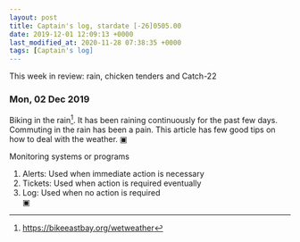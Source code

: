 ```yaml
---
layout: post
title: Captain's log, stardate [-26]0505.00
date: 2019-12-01 12:09:13 +0000
last_modified_at: 2020-11-28 07:38:35 +0000
tags: [Captain's log]
---
```


This week in review: rain, chicken tenders and Catch-22

<!-- more -->

### Mon, 02 Dec 2019

Biking in the rain[^1]. It has been raining continuously for the past
few days. Commuting in the rain has been a pain. This article has few good
tips on how to deal with the weather.
▣

Monitoring systems or programs

1. Alerts: Used when immediate action is necessary
2. Tickets: Used when action is required eventually
3. Log: Used when no action is required  
▣

[^1]: <https://bikeeastbay.org/wetweather>
